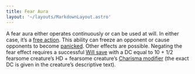 ```yaml
---
title: Fear Aura
layout: '~/layouts/MarkdownLayout.astro'
---
```

A fear aura either operates continuously or can be used at will. In either
case, it’s a [free action](/modern.d20.srd/combat/action.types). This ability
can freeze an opponent or cause opponents to become
[panicked](/modern.d20.srd/conditions/index). Other effects are possible.
Negating the fear effect requires a successful [Will save](/modern.d20.srd/basics/saving.throws) with a DC equal to 10 + 1/2
fearsome creature’s HD + fearsome creature’s [Charisma modifier](/modern.d20.srd/basics/saving.throws) (the exact DC is given in the
creature’s descriptive text).

